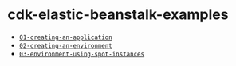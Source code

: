 # cdk-elastic-beanstalk-examples

- [`01-creating-an-application`](./01-creating-an-application/)
- [`02-creating-an-environment`](./01-creating-an-environment/)
- [`03-environment-using-spot-instances`](./03-environment-using-spot-instances/)
